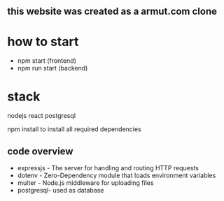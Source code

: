## this website was created as a armut.com clone 
# how to start
 - npm start (frontend) 
 - npm run start (backend)

# stack 
 nodejs  react postgresql 
 
 npm install to install all required dependencies


## code overview 

 - expressjs - The server for handling and routing HTTP requests 
 - dotenv - Zero-Dependency module that loads environment variables
 - multer - Node.js middleware for uploading files
 - postgresql- used as database 


